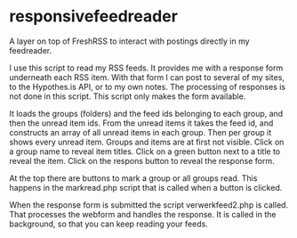 # responsivefeedreader
A layer on top of FreshRSS to interact with postings directly in my feedreader.

I use this script to read my RSS feeds. It provides me with a response form underneath each RSS item. With that form I can post to several of my sites, to the Hypothes.is API, or to my own notes.
The processing of responses is not done in this script. This script only makes the form available.

It loads the groups (folders) and the feed ids belonging to each group, and then the unread item ids. From the unread items it takes the feed id, and constructs an array of all unread items in each group. Then per group it shows every unread item. Groups and items are at first not visible. Click on a group name to reveal item titles. Click on a green button next to a title to reveal the item. Click on the respons button to reveal the response form.

At the top there are buttons to mark a group or all groups read. This happens in the markread.php script that is called when a button is clicked.

When the response form is submitted the script verwerkfeed2.php is called. That processes the webform and handles the response. It is called in the background, so that you can keep reading your feeds.
